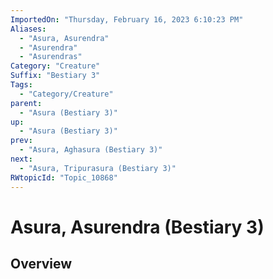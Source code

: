 ```yaml
---
ImportedOn: "Thursday, February 16, 2023 6:10:23 PM"
Aliases:
  - "Asura, Asurendra"
  - "Asurendra"
  - "Asurendras"
Category: "Creature"
Suffix: "Bestiary 3"
Tags:
  - "Category/Creature"
parent:
  - "Asura (Bestiary 3)"
up:
  - "Asura (Bestiary 3)"
prev:
  - "Asura, Aghasura (Bestiary 3)"
next:
  - "Asura, Tripurasura (Bestiary 3)"
RWtopicId: "Topic_10868"
---
```

# Asura, Asurendra (Bestiary 3)
## Overview
